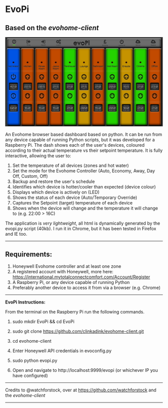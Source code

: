 

# EvoPi
## Based on the _evohome-client_

![GitHub Logo](/images/evopi.png)

An Evohome browser based dashboard based on python. It can be run from any device capable of running Python scripts, but it was developed for a Raspberry Pi. The dash shows each of the user's devices, coloured according to their actual temperature vs their setpoint temperature. It is fully interactive, allowing the user to:

1. Set the temperature of all devices (zones and hot water)
2. Set the mode for the Evohome Controller (Auto, Economy, Away, Day Off, Custom, Off)
3. Backup and restore the user's schedule
4. Identifies which device is hotter/cooler than expected (device colour)
5. Displays which device is actively on (LED)
6. Shows the status of each device (Auto/Temporary Override)
7. Captures the Setpoint (target) temperature of each device
8. Shows when the device will change and the temperature it will change to (e.g. 22:00 > 16C) 

The application is _very lightweight_, all html is dynamically generated by the evopi.py script (40kb). I run it in Chrome, but it has been tested in Firefox and IE too.

______________________________________________________________________________________________________________________________________

## Requirements:
1. Honeywell Evohome controller and at least one zone
2. A registered account with Honeywell, more here: https://international.mytotalconnectcomfort.com/Account/Register
3. A Raspberry Pi, or any device capable of running Python
4. Preferably another device to access it from via a browser (e.g. Chrome)

--------------------------------------------------------------------------------------------------------------------------------------

**EvoPi Instructions:**

From the terminal on the Raspberry Pi run the following commands.

1. sudo mkdir EvoPi && cd EvoPi

2. sudo git clone https://github.com/clinkadink/evohome-client.git

3. cd evohome-client

4. Enter Honeywell API credentials in evoconfig.py

5. sudo python evopi.py

6. Open and navigate to http://localhost:9999/evopi (or whichever IP you have configured)

--------------------------------------------------------------------------------------------------------------------------------------

Credits to @watchforstock, over at https://github.com/watchforstock and the _evohome-client_

--------------------------------------------------------------------------------------------------------------------------------------



